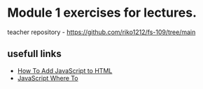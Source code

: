 # Module 1 exercises for lectures.

teacher repository - https://github.com/riko1212/fs-109/tree/main

## usefull links

- [How To Add JavaScript to HTML](https://www.digitalocean.com/community/tutorials/how-to-add-javascript-to-html)
- [JavaScript Where To](https://www.w3schools.com/js/js_whereto.asp)
